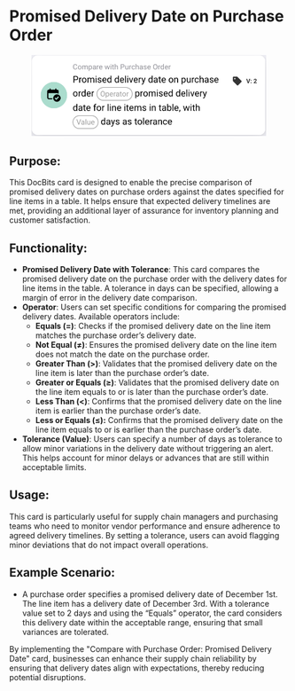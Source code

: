 # Promised Delivery Date on Purchase Order

<figure><img src="../../../../.gitbook/assets/image (7).png" alt=""><figcaption></figcaption></figure>

## **Purpose**:

This DocBits card is designed to enable the precise comparison of promised delivery dates on purchase orders against the dates specified for line items in a table. It helps ensure that expected delivery timelines are met, providing an additional layer of assurance for inventory planning and customer satisfaction.

## **Functionality:**

* **Promised Delivery Date with Tolerance**: This card compares the promised delivery date on the purchase order with the delivery dates for line items in the table. A tolerance in days can be specified, allowing a margin of error in the delivery date comparison.
* **Operator**: Users can set specific conditions for comparing the promised delivery dates. Available operators include:
  * **Equals (=)**: Checks if the promised delivery date on the line item matches the purchase order’s delivery date.
  * **Not Equal (≠)**: Ensures the promised delivery date on the line item does not match the date on the purchase order.
  * **Greater Than (>)**: Validates that the promised delivery date on the line item is later than the purchase order’s date.
  * **Greater or Equals (≥)**: Validates that the promised delivery date on the line item equals to or is later than the purchase order’s date.
  * **Less Than (<)**: Confirms that the promised delivery date on the line item is earlier than the purchase order’s date.
  * **Less or Equals (≤):** Confirms that the promised delivery date on the line item equals to or is earlier than the purchase order’s date.
* **Tolerance (Value)**: Users can specify a number of days as tolerance to allow minor variations in the delivery date without triggering an alert. This helps account for minor delays or advances that are still within acceptable limits.

## **Usage**:

This card is particularly useful for supply chain managers and purchasing teams who need to monitor vendor performance and ensure adherence to agreed delivery timelines. By setting a tolerance, users can avoid flagging minor deviations that do not impact overall operations.

## **Example Scenario**:

* A purchase order specifies a promised delivery date of December 1st. The line item has a delivery date of December 3rd. With a tolerance value set to 2 days and using the “Equals” operator, the card considers this delivery date within the acceptable range, ensuring that small variances are tolerated.

By implementing the "Compare with Purchase Order: Promised Delivery Date" card, businesses can enhance their supply chain reliability by ensuring that delivery dates align with expectations, thereby reducing potential disruptions.
